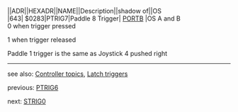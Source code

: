 ||ADR||HEXADR||NAME||Description||shadow of||OS  
|643| $0283|PTRIG7|Paddle 8 Trigger| [PORTB](../PORTB/index.md) |OS A and B  
0 when trigger pressed  
  
1 when trigger released  
  
Paddle 1 trigger is the same as Joystick 4 pushed right  
  
---
see also: [Controller topics](../Controller_topics/index.md), [Latch triggers](../GRACTL/index.md)  
  
previous: [PTRIG6](../PTRIG6/index.md)  
  
next: [STRIG0](../STRIG0/index.md)  
